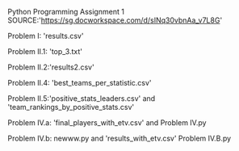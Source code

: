 Python Programming
Assignment 1
SOURCE:'https://sg.docworkspace.com/d/sINq30vbnAa_v7L8G'

Problem I: 'results.csv'

Problem II.1: 'top_3.txt'

Problem II.2:'results2.csv'

Problem II.4: 'best_teams_per_statistic.csv'

Problem II.5:'positive_stats_leaders.csv' and 'team_rankings_by_positive_stats.csv'

Problem IV.a: 'final_players_with_etv.csv' and Problem IV.py

Problem IV.b:  newww.py and 'results_with_etv.csv'
              Problem IV.B.py 
